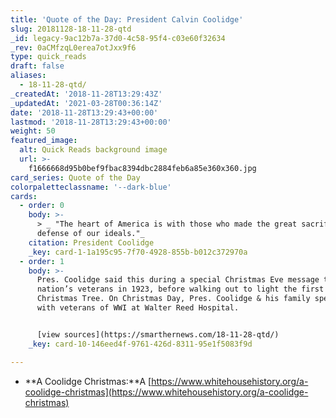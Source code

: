 ```yaml
---
title: 'Quote of the Day: President Calvin Coolidge'
slug: 20181128-18-11-28-qtd
_id: legacy-9ac12b7a-37d0-4c58-95f4-c03e60f32634
_rev: 0aCMfzqL0erea7otJxx9f6
type: quick_reads
draft: false
aliases:
  - 18-11-28-qtd/
_createdAt: '2018-11-28T13:29:43Z'
_updatedAt: '2021-03-28T00:36:14Z'
date: '2018-11-28T13:29:43+00:00'
lastmod: '2018-11-28T13:29:43+00:00'
weight: 50
featured_image:
  alt: Quick Reads background image
  url: >-
    f1666668d95b0bef9fbac8394dbc2884feb6a85e360x360.jpg
card_series: Quote of the Day
colorpaletteclassname: '--dark-blue'
cards:
  - order: 0
    body: >-
      > _ "The heart of America is with those who made the great sacrifice in
      defense of our ideals."_
    citation: President Coolidge
    _key: card-1-1a195c95-7f70-4928-855b-b012c372970a
  - order: 1
    body: >-
      Pres. Coolidge said this during a special Christmas Eve message to the
      nation’s veterans in 1923, before walking out to light the first National
      Christmas Tree. On Christmas Day, Pres. Coolidge & his family spent 3 hrs
      with veterans of WWI at Walter Reed Hospital.


      [view sources](https://smarthernews.com/18-11-28-qtd/)
    _key: card-10-146eed4f-9761-426d-8311-95e1f5083f9d

---
```

* **A Coolidge Christmas:**A [https://www.whitehousehistory.org/a-coolidge-christmas](https://www.whitehousehistory.org/a-coolidge-christmas)